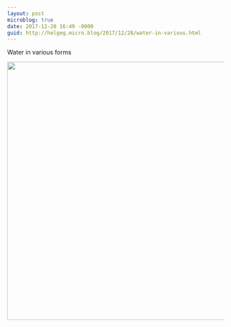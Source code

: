 ```yaml
---
layout: post
microblog: true
date: 2017-12-28 16:49 -0000
guid: http://helgeg.micro.blog/2017/12/28/water-in-various.html
---
```

Water in various forms

<img src="http://helgeg.micro.blog/uploads/2018/14a5b17090.jpg" width="600" height="600" />
